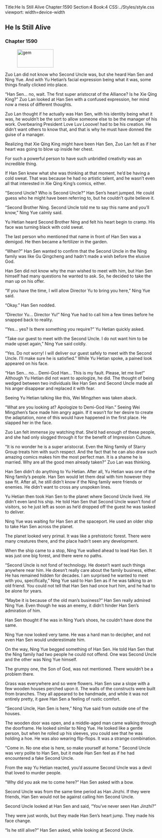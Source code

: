 Title:He Is Still Alive 
Chapter:1590 
Section:4 
Book:4 
CSS:../Styles/style.css 
viewport: width=device-width
  
## He Is Still Alive
### Chapter 1590
  
<figure>
	<img src="../Images/gem.gif" alt="gem" id="gem" width="120" height="60" />
</figure>
  

  
Zuo Lan did not know who Second Uncle was, but she heard Han Sen and Ning Yue. And with Yu Hetian’s facial expression being what it was, some things finally clicked into place.

“Han Sen… no, wait. The first super aristocrat of the Alliance? Is he Xie Qing King?” Zuo Lan looked at Han Sen with a confused expression, her mind now a mess of different thoughts.

Zuo Lan thought if he actually was Han Sen, with his identity being what it was, he wouldn’t be the sort to allow someone else to be the manager of his work. Overbearing President Love Luv Looove! had to be his creation. He didn’t want others to know that, and that is why he must have donned the guise of a manager.

Realizing that Xie Qing King might have been Han Sen, Zuo Lan felt as if her heart was going to blow up inside her chest.

For such a powerful person to have such unbridled creativity was an incredible thing.

If Han Sen knew what she was thinking at that moment, he’d be having a cold sweat. That was because he had no artistic talent, and he wasn’t even all that interested in Xie Qing King’s comics, either.

“Second Uncle? Who is Second Uncle?” Han Sen’s heart jumped. He could guess who he might have been referring to, but he couldn’t quite believe it.

“Second Brother Ning. Second Uncle told me to say this name and you’ll know,” Ning Yue calmly said.

Yu Hetian heard Second Brother Ning and felt his heart begin to cramp. His face was turning black with cold sweat.

The last person who mentioned that name in front of Han Sen was a demigod. He then became a fertilizer in the garden.

“When?” Han Sen wanted to confirm that the Second Uncle in the Ning family was like Gu Qingcheng and hadn’t made a wish before the elusive God.

Han Sen did not know why the man wished to meet with him, but Han Sen himself had many questions he wanted to ask. So, he decided to take the man up on his offer.

“If you have the time, I will allow Director Yu to bring you here,” Ning Yue said.

“Okay.” Han Sen nodded.

“Director Yu… Director Yu!” Ning Yue had to call him a few times before he snapped back to reality.

“Yes… yes? Is there something you require?” Yu Hetian quickly asked.

“Take our guest to meet with the Second Uncle. I do not want him to be made upset again,” Ning Yue said coldly.

“Yes. Do not worry! I will deliver our guest safely to meet with the Second Uncle. I’ll make sure he is satisfied.” While Yu Hetian spoke, a pained look appeared on his face.

“Han Sen… no… Demi-God Han… This is my fault. Please, let me live!” Although Yu Hetian did not want to apologize, he did. The thought of being wedged between two individuals like Han Sen and Second Uncle made all his anger disappear and replaced it with fear.

Seeing Yu Hetian talking like this, Wei Mingzhen was taken aback.

“What are you looking at? Apologize to Demi-God Han.” Seeing Wei Mingzhen’s face made him angry again. If it wasn’t for her desire to create the adaptation, none of this would have happened in the first place. He slapped her in the face.

Zuo Lan felt immense joy watching that. She’d had enough of these people, and she had only slogged through it for the benefit of Impression Culture.

“It is no wonder he is a super aristocrat. Even the Ning family of Starry Group treats him with such respect. And the fact that he can also draw such amazing comics makes him the most perfect man. It is a shame he is married. Why are all the good men already taken?” Zuo Lan was thinking.

Han Sen didn’t do anything to Yu Hetian. After all, Yu Hetian was one of the Ning family’s people. Han Sen would let them deal with him however they saw fit. After all, he still didn’t know if the Ning family were friends or enemies. He didn’t want to cross any unspoken lines.

Yu Hetian then took Han Sen to the planet where Second Uncle lived. He didn’t even land his ship. He told Han Sen that Second Uncle wasn’t fond of visitors, so he just left as soon as he’d dropped off the guest he was tasked to deliver.

Ning Yue was waiting for Han Sen at the spaceport. He used an older ship to take Han Sen across the planet.

The planet looked very primal. It was like a prehistoric forest. There were many creatures there, and the place hadn’t seen any development.

When the ship came to a stop, Ning Yue walked ahead to lead Han Sen. It was just one big forest, and there were no paths.

“Second Uncle is not fond of technology. He doesn’t want such things anywhere near him. He doesn’t really care about the family business, either. He has remained hidden for decades. I am surprised he wanted to meet with you, specifically,” Ning Yue said to Han Sen as if he was talking to an old friend. You could not tell that Han Sen had once hurt him, and he had to be alone for years.

“Maybe it is because of the old man’s business?” Han Sen really admired Ning Yue. Even though he was an enemy, it didn’t hinder Han Sen’s admiration of him.

Han Sen thought if he was in Ning Yue’s shoes, he couldn’t have done the same.

Ning Yue now looked very tame. He was a hard man to decipher, and not even Han Sen would underestimate him.

On the way, Ning Yue begged something of Han Sen. He told Han Sen that the Ning family had two people he could not offend. One was Second Uncle and the other was Ning Yue himself.

The grumpy one, the Son of God, was not mentioned. There wouldn’t be a problem there.

Grass was everywhere and so were flowers. Han Sen saw a slope with a few wooden houses perched upon it. The walls of the constructs were built from branches. They all appeared to be handmade, and while it was not entirely pretty, it gave Han Sen a feeling of rustic comfort.

“Second Uncle, Han Sen is here,” Ning Yue said from outside one of the houses.

The wooden door was open, and a middle-aged man came walking through the doorframe. He looked similar to Ning Yue. He looked like a gentle person, but when he rolled up his sleeves, you could see that he was holding a hoe. He was also wearing flip-flops. It was a strange combination.

“Come in. No one else is here, so make yourself at home.” Second Uncle was very polite to Han Sen, but it made Han Sen feel as if he had encountered a fake Second Uncle.

From the way Yu Hetian reacted, you’d assume Second Uncle was a devil that loved to murder people.

“Why did you ask me to come here?” Han Sen asked with a bow.

Second Uncle was from the same time period as Han Jinzhi. If they were friends, Han Sen would not be against calling him Second Uncle.

Second Uncle looked at Han Sen and said, “You’ve never seen Han Jinzhi?”

They were just words, but they made Han Sen’s heart jump. They made his face change.

“Is he still alive?” Han Sen asked, while looking at Second Uncle.